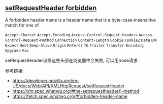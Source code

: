 ## [setRequestHeader forbidden](https://fetch.spec.whatwg.org/#forbidden-header-name)

A forbidden header name is a header name that is a byte-case-insensitive match for one of

`Accept-Charset`
`Accept-Encoding`
`Access-Control-Request-Headers`
`Access-Control-Request-Method`
`Connection`
`Content-Length`
`Cookie`
`Cookie2`
`Date`
`DNT`
`Expect`
`Host`
`Keep-Alive`
`Origin`
`Referer`
`TE`
`Trailer`
`Transfer-Encoding`
`Upgrade`
`Via`

setRequestHeader设置这些头部在浏览器中会失败, 可以用node请求

参考链接:

* <https://developer.mozilla.org/en-US/docs/Web/API/XMLHttpRequest/setRequestHeader>
* <https://xhr.spec.whatwg.org/#the-setrequestheader()-method>
* https://fetch.spec.whatwg.org/#forbidden-header-name
